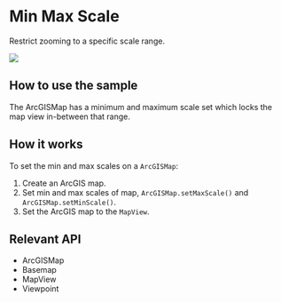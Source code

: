 # Min Max Scale

Restrict zooming to a specific scale range.

![](MinMaxScale.png)

## How to use the sample

The ArcGISMap has a minimum and maximum scale set which locks the map view in-between that range.

## How it works

To set the min and max scales on a `ArcGISMap`:

1.  Create an ArcGIS map.
2.  Set min and max scales of map, `ArcGISMap.setMaxScale()` and `ArcGISMap.setMinScale()`.
3.  Set the ArcGIS map to the `MapView`.

## Relevant API

*   ArcGISMap
*   Basemap
*   MapView
*   Viewpoint

